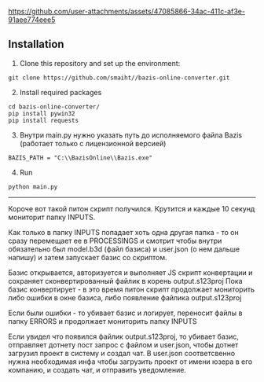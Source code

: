 
https://github.com/user-attachments/assets/47085866-34ac-411c-af3e-91aee774eee5

## Installation
1. Clone this repository and set up the environment:
~~~
git clone https://github.com/smaiht//bazis-online-converter.git
~~~

2. Install required packages
~~~
cd bazis-online-converter/
pip install pywin32
pip install requests
~~~

3. Внутри main.py нужно указать путь до исполняемого файла Bazis (работает только с лицензионной версией)
~~~
BAZIS_PATH = "C:\\BazisOnline\\Bazis.exe"
~~~

4. Run
~~~
python main.py
~~~

------------

Короче вот такой питон скрипт получился. Крутится и каждые 10 секунд мониторит папку INPUTS.

Как только в папку INPUTS попадает хоть одна другая папка - то он сразу перемещает ее в PROCESSINGS и смотрит чтобы внутри обязательно был model.b3d (файл базиса) и user.json (о нем дальше напишу) и затем запускает базис со скриптом.

Базис открывается, авторизуется и выполняет JS скрипт конвертации и сохраняет сконвертированный файлик в корень output.s123proj
Пока базис конвертирует - в это время питон скрипт продолжает мониторить  либо ошибки в окне базиса, либо появление файлика output.s123proj 

Если были ошибки - то убивает базис и логирует, переносит файлы в папку ERRORS и продолжает мониторить папку INPUTS

Если увидел что появился файлик output.s123proj, то убивает базис, отправляет дотнету пост запрос с файлом и user.json, чтобы дотнет загрузил проект в систему и создал чат. В user.json соответсвенно нужна необходимая инфа чтобы загрузить проект от имени юзера в его компанию, и создать чат, и отправить уведомление.

